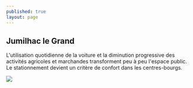 ```yaml
---
published: true
layout: page
---
```

## Jumilhac le Grand

L'utilisation quotidienne de la voiture et la diminution progressive des activités agricoles et marchandes transforment peu à peu l'espace public. Le stationnement devient un critère de confort dans les centres-bourgs. 

![]({{site.baseurl}}/data/images/3/histoire/03_HISTOIRE_POPCP9.jpg)